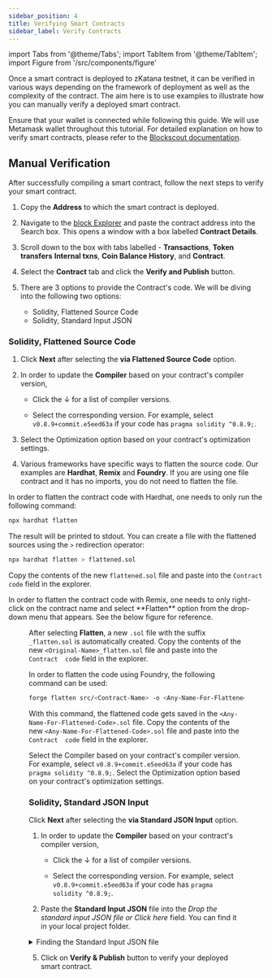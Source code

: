 ```yaml
---
sidebar_position: 4
title: Verifying Smart Contracts
sidebar_label: Verify Contracts
---
```


import Tabs from '@theme/Tabs';
import TabItem from '@theme/TabItem';
import Figure from '/src/components/figure'

Once a smart contract is deployed to zKatana testnet, it can be verified in various ways depending on the framework of deployment as well as the complexity of the contract. The aim here is to use examples to illustrate how you can manually verify a deployed smart contract.

Ensure that your wallet is connected while following this guide. We will use Metamask wallet throughout this tutorial.
For detailed explanation on how to verify smart contracts, please refer to the [Blockscout documentation](https://docs.blockscout.com/for-developers/verify-contracts).

## Manual Verification

After successfully compiling a smart contract, follow the next steps to verify your smart contract.

1. Copy the **Address** to which the smart contract is deployed.

2. Navigate to the [block Explorer](docs/build/zkEVM/quickstart.md) and paste the contract address into the Search box. This opens a window with a box labelled **Contract Details**.

3. Scroll down to the box with tabs labelled - **Transactions**, **Token transfers** **Internal txns**, **Coin Balance History**, and **Contract**.

4. Select the **Contract** tab and click the **Verify and Publish** button.

5. There are 3 options to provide the Contract's code. We will be diving into the following two options:
   - Solidity, Flattened Source Code
   - Solidity, Standard Input JSON

### Solidity, Flattened Source Code

1. Click **Next** after selecting the **via Flattened Source Code** option.
2. In order to update the **Compiler** based on your contract's compiler version,

   - Click the ↓ for a list of compiler versions.

   - Select the corresponding version. For example, select `v0.8.9+commit.e5eed63a` if your code has `pragma solidity ^0.8.9;`.
3. Select the Optimization option based on your contract's optimization settings.
4. Various frameworks have specific ways to flatten the source code. Our examples are **Hardhat**, **Remix** and **Foundry**. If you are using one file contract and it has no imports, you do not need to flatten the file.

<Tabs>
<TabItem value="hardhat" label="Hardhat" default>
In order to flatten the contract code with Hardhat, one needs to only run the following command:

```bash
npx hardhat flatten
```

The result will be printed to stdout. You can create a file with the flattened sources using the `>` redirection operator:

```bash
npx hardhat flatten > flattened.sol
```

Copy the contents of the new `flattened.sol` file and paste into the `Contract  code` field in the explorer. </TabItem>

<TabItem value="remix" label="Remix">
In order to flatten the contract code with Remix, one needs to only right-click on the contract name and select **Flatten** option from the drop-down menu that appears. See the below figure for reference.

<Figure caption="Selecting the flatten code option" src={require('/docs/build/zkEVM/smart-contracts/img/flatten-code-remix.png').default} width="100%" />

After selecting **Flatten**, a new `.sol` file with the suffix `_flatten.sol` is automatically created. Copy the contents of the new `<Original-Name>_flatten.sol` file and paste into the `Contract  code` field in the explorer. </TabItem>

<TabItem value="foundry" label="Foundry">
In order to flatten the code using Foundry, the following command can be used:

```bash
forge flatten src/<Contract-Name> -o <Any-Name-For-Flattened-Code>.sol
```

With this command, the flattened code gets saved in the `<Any-Name-For-Flattened-Code>.sol` file. Copy the contents of the new `<Any-Name-For-Flattened-Code>.sol` file and paste into the `Contract  code` field in the explorer.

Select the Compiler based on your contract's compiler version. For example, select `v0.8.9+commit.e5eed63a` if your code has `pragma solidity ^0.8.9;`.
Select the Optimization option based on your contract's optimization settings. </TabItem> </Tabs>

### Solidity, Standard JSON Input

Click **Next** after selecting the **via Standard JSON Input** option.

1. In order to update the **Compiler** based on your contract's compiler version,

   - Click the ↓ for a list of compiler versions.

   - Select the corresponding version. For example, select `v0.8.9+commit.e5eed63a` if your code has `pragma solidity ^0.8.9;`.

2. Paste the **Standard Input JSON** file into the _Drop the standard input JSON file or Click here_ field. You can find it in your local project folder.

<details>
<summary>Finding the Standard Input JSON file</summary>

1. For Hardhat project go to the `src/build-info` folder and open the `.json` file.

<Figure src={require('/docs/build/zkEVM/smart-contracts/img/json.png').default} width="35%" />

2. Find the `input` JSON object. Format the json file to make it more readable.

3. Copy the only `input` JSON object value into a new file

<Figure src={require('/docs/build/zkEVM/smart-contracts/img/input-object.png').default} width="35%" />

4. Drag and drop this new file into **Drop file or Click here** field.

</details>

5. Click on **Verify & Publish** button to verify your deployed smart contract.
